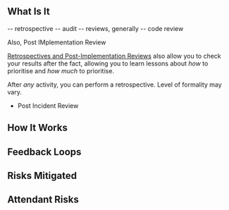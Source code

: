 ## What Is It

-- retrospective
-- audit
-- reviews, generally
-- code review

Also, Post IMplementation Review


[Retrospectives and Post-Implementation Reviews](Retrospective) also allow you to check your results after the fact, allowing you to learn lessons about _how_ to prioritise and _how much_ to prioritise.


After _any_ activity, you can perform a retrospective.  Level of formality may vary.  

- Post Incident Review



## How It Works




## Feedback Loops


## Risks Mitigated




## Attendant Risks